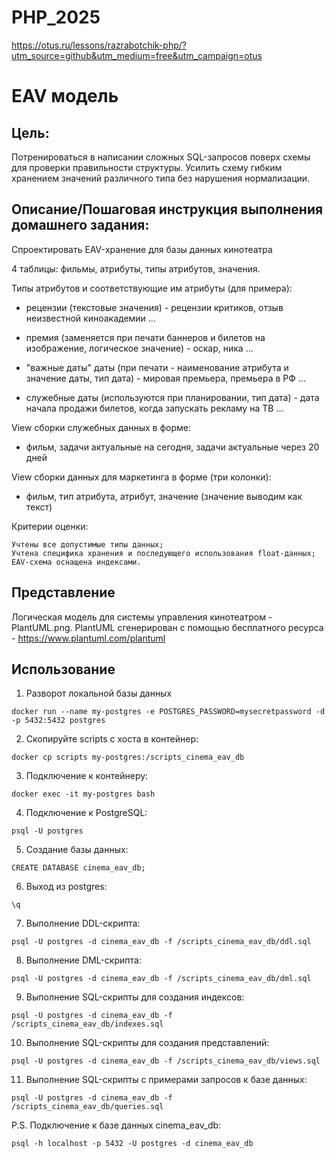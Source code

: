 # PHP_2025

https://otus.ru/lessons/razrabotchik-php/?utm_source=github&utm_medium=free&utm_campaign=otus

# EAV модель

## Цель:

Потренироваться в написании сложных SQL-запросов поверх схемы для проверки правильности структуры.
Усилить схему гибким хранением значений различного типа без нарушения нормализации.

## Описание/Пошаговая инструкция выполнения домашнего задания:


Спроектировать EAV-хранение для базы данных кинотеатра


4 таблицы: фильмы, атрибуты, типы атрибутов, значения.


Типы атрибутов и соответствующие им атрибуты (для примера):


- рецензии (текстовые значения) - рецензии критиков, отзыв неизвестной киноакадемии ...

- премия (заменяется при печати баннеров и билетов на изображение, логическое значение) - оскар, ника ...

- "важные даты" даты (при печати - наименование атрибута и значение даты, тип дата) - мировая премьера, премьера в РФ ...

- служебные даты (используются при планировании, тип дата) - дата начала продажи билетов, когда запускать рекламу на ТВ ...


View сборки служебных данных в форме:

- фильм, задачи актуальные на сегодня, задачи актуальные через 20 дней

View сборки данных для маркетинга в форме (три колонки):

- фильм, тип атрибута, атрибут, значение (значение выводим как текст)

Критерии оценки:

    Учтены все допустимые типы данных;
    Учтена специфика хранения и последующего использования float-данных;
    EAV-схема оснащена индексами.

## Представление

Логическая модель для системы управления кинотеатром - PlantUML.png.
PlantUML сгенерирован с помощью бесплатного ресурса - https://www.plantuml.com/plantuml

## Использование

1. Разворот локальной базы данных

```docker run --name my-postgres -e POSTGRES_PASSWORD=mysecretpassword -d -p 5432:5432 postgres```
    
2. Скопируйте scripts с хоста в контейнер:

```docker cp scripts my-postgres:/scripts_cinema_eav_db```

3. Подключение к контейнеру:

```docker exec -it my-postgres bash```

4. Подключение к PostgreSQL:

```psql -U postgres```

5. Создание базы данных:

```CREATE DATABASE cinema_eav_db;```

6. Выход из postgres:

```\q```

7. Выполнение DDL-скрипта:

```psql -U postgres -d cinema_eav_db -f /scripts_cinema_eav_db/ddl.sql```

8. Выполнение DML-скрипта:

```psql -U postgres -d cinema_eav_db -f /scripts_cinema_eav_db/dml.sql```

9. Выполнение SQL-скрипты для создания индексов:

```psql -U postgres -d cinema_eav_db -f /scripts_cinema_eav_db/indexes.sql```

10. Выполнение SQL-скрипты для создания представлений:

```psql -U postgres -d cinema_eav_db -f /scripts_cinema_eav_db/views.sql```

11. Выполнение SQL-скрипты с примерами запросов к базе данных:

```psql -U postgres -d cinema_eav_db -f /scripts_cinema_eav_db/queries.sql```

P.S. Подключение к базе данных cinema_eav_db:

```psql -h localhost -p 5432 -U postgres -d cinema_eav_db```

